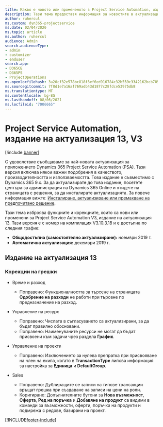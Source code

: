 ```yaml
---
title: Какво е новото или промененото в Project Service Automation, издание на актуализация 13, V3
description: Тази тема предоставя информация за новостите в актуализацията на Project Service Automation, издание 13, V3.
author: ruhercul
ms.custom: dyn365-projectservice
ms.date: 02/04/2020
ms.topic: article
ms.author: ruhercul
audience: Admin
search.audienceType:
- admin
- customizer
- enduser
search.app:
- D365CE
- D365PS
- ProjectOperations
ms.openlocfilehash: 3a20cf32e578bc818f3ef6ed916784c32b559c3342162bcb7857f5e9cc520d9c
ms.sourcegitcommit: 7f8d1e7a16af769adb43d1877c28fdce53975db8
ms.translationtype: MT
ms.contentlocale: bg-BG
ms.lasthandoff: 08/06/2021
ms.locfileid: "7006665"
---
```

# <a name="project-service-automation-update-release-13-v3"></a>Project Service Automation, издание на актуализация 13, V3

[!include [banner](../includes/psa-now-project-operations.md)]

С удоволствие съобщаваме за най-новата актуализация за приложението Dynamics 365 Project Service Automation (PSA). Тази версия включва някои важни подобрения в качеството, производителността и използваемостта. Това издание е съвместимо с Dynamics 365 9.x. За да актуализирате до това издание, посетете центъра за администрация на Dynamics 365 Online и отидете на страницата с решения, за да инсталирате актуализацията. За повече информация вижте: [Инсталиране, актуализиране или премахване на предпочитано решение](/power-platform/admin/install-remove-preferred-solution).

Тази тема изброява функциите и корекциите, които са нови или променени за Project Service Automation V3, издание на актуализация 13. Тази версия е с номер на компилация V3.10.3.18 и е достъпна по следния график:

- **Общодостъпна (самостоятелно актуализиране):** ноември 2019 г.
- **Автоматична актуализация:** декември 2019 г.


## <a name="update-release-13"></a>Издание на актуализация 13 

### <a name="bug-fixes"></a>Корекции на грешки

- Време и разход

     - Поправено: Функционалността за търсене на страницата **Одобрение на разходи** не работи при търсене по предназначение на разход.

- Управление на ресурс

     - Поправено: Числата в съгласуването са актуализирани, за да бъдат правилно обосновани.
     - Поправено: Наименуваните ресурси не могат да бъдат присвоени към задачи чрез раздела **График**.

- Управление на проекти

     - Поправено: Изключението за нулева препратка при присвояване на член на екипа, когато в **TransactionType** липсва информация за настройка за **Единица** и **DefaultGroup**.

- Sales

     - Поправено: Дублиращите се записи на типове трансакции връщат грешка при създаване на записи на цени на роли.
     - Коригирано: Допълнителните бутони за **Нова възможност**, **Оферта**, **Ред на поръчка** и **Добавяне на продукт** са видими в команди за възможности, оферти, поръчка на продукти и подмрежа с редове, базирани на проект.




[!INCLUDE[footer-include](../includes/footer-banner.md)]